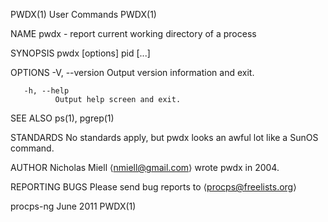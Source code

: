PWDX(1)                                                                                         User Commands                                                                                         PWDX(1)

NAME
       pwdx - report current working directory of a process

SYNOPSIS
       pwdx [options] pid [...]

OPTIONS
       -V, --version
              Output version information and exit.

       -h, --help
              Output help screen and exit.

SEE ALSO
       ps(1), pgrep(1)

STANDARDS
       No standards apply, but pwdx looks an awful lot like a SunOS command.

AUTHOR
       Nicholas Miell ⟨nmiell@gmail.com⟩ wrote pwdx in 2004.

REPORTING BUGS
       Please send bug reports to ⟨procps@freelists.org⟩

procps-ng                                                                                         June 2011                                                                                           PWDX(1)
